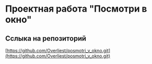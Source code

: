 # Проектная работа "Посмотри в окно"

## Сслыка на репозиторий

[https://github.com/Overliest/posmotri_v_okno.git](https://github.com/Overliest/posmotri_v_okno.git)